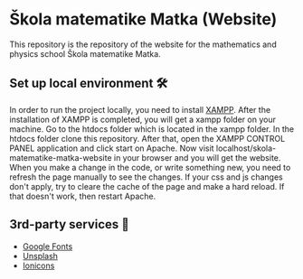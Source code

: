 # Škola matematike Matka (Website)

This repository is the repository of the website for the mathematics and
physics school Škola matematike Matka.

## Set up local environment 🛠️

In order to run the project locally, you need to install
[XAMPP](https://www.apachefriends.org/index.html). After the installation of
XAMPP is completed, you will get a xampp folder on your machine. Go to the
htdocs folder which is located in the xampp folder. In the htdocs folder clone
this repository. After that, open the XAMPP CONTROL PANEL application and click
start on Apache. Now visit localhost/skola-matematike-matka-website in your
browser and you will get the website. When you make a change in the code, or
write something new, you need to refresh the page manually to see the changes.
If your css and js changes don't apply, try to cleare the cache of the page and
make a hard reload. If that doesn't work, then restart Apache.

## 3rd-party services 👏

- [Google Fonts](https://fonts.google.com/)
- [Unsplash](https://unsplash.com/)
- [Ionicons](https://ionic.io/ionicons)

